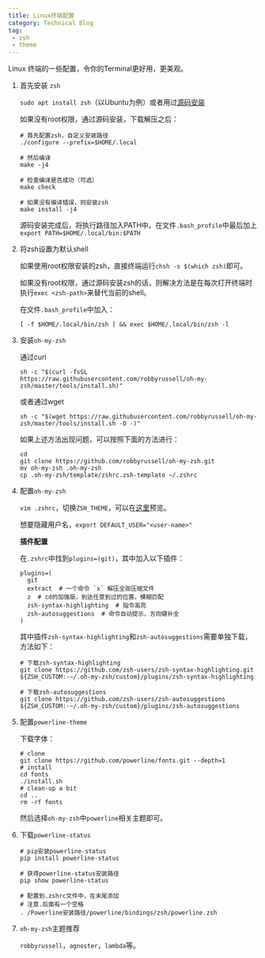 ```yaml
---
title: Linux终端配置
category: Technical Blog
tag: 
 - zsh
 - theme
---
```


Linux 终端的一些配置，令你的Terminal更好用，更美观。

1. 首先安装 `zsh`

   `sudo apt install zsh`（以Ubuntu为例）或者用过[源码安装](http://zsh.sourceforge.net/Arc/source.html)

   如果没有root权限，通过源码安装，下载解压之后：

   ```shell
   # 首先配置zsh，自定义安装路径
   ./configure --prefix=$HOME/.local
   
   # 然后编译
   make -j4
   
   # 检查编译是否成功（可选）
   make check
   
   # 如果没有编译错误，则安装zsh
   make install -j4
   ```

   源码安装完成后，将执行路径加入PATH中。在文件`.bash_profile`中最后加上`export PATH=$HOME/.local/bin:$PATH`

2. 将zsh设置为默认shell

   如果使用root权限安装的zsh，直接终端运行`chsh -s $(which zsh)`即可。

   如果没有root权限，通过源码安装zsh的话，则解决方法是在每次打开终端时执行`exec <zsh-path>`来替代当前的shell。

   在文件`.bash_profile`中加入：

   ```
   [ -f $HOME/.local/bin/zsh ] && exec $HOME/.local/bin/zsh -l
   ```

3. 安装`oh-my-zsh`

   通过curl

   ```shell
   sh -c "$(curl -fsSL https://raw.githubusercontent.com/robbyrussell/oh-my-zsh/master/tools/install.sh)"
   ```

   或者通过wget

   ```shell
   sh -c "$(wget https://raw.githubusercontent.com/robbyrussell/oh-my-zsh/master/tools/install.sh -O -)"
   ```

   如果上述方法出现问题，可以按照下面的方法进行：

   ```shell
   cd
   git clone https://github.com/robbyrussell/oh-my-zsh.git
   mv oh-my-zsh .oh-my-zsh
   cp .oh-my-zsh/template/zshrc.zsh-template ~/.zshrc
   ```

4. 配置`oh-my-zsh`

   `vim .zshrc`，切换`ZSH_THEME`，可以在[这里](https://github.com/robbyrussell/oh-my-zsh/wiki/Themes)预览。

   想要隐藏用户名，`export DEFAULT_USER="<user-name>"`

   **插件配置**

   在`.zshrc`中找到`plugins=(git)`，其中加入以下插件：

   ```shell
   plugins=(
     git
     extract  # 一个命令 `x` 解压全部压缩文件
     z  # cd的加强版，到达任意到过的位置，模糊匹配
     zsh-syntax-highlighting  # 指令高亮
     zsh-autosuggestions  # 命令自动提示，方向键补全
   )
   ```

   其中插件`zsh-syntax-highlighting`和`zsh-autosuggestions`需要单独下载，方法如下：

   ```shell
   # 下载zsh-syntax-highlighting
   git clone https://github.com/zsh-users/zsh-syntax-highlighting.git ${ZSH_CUSTOM:-~/.oh-my-zsh/custom}/plugins/zsh-syntax-highlighting
   
   # 下载zsh-autosuggestions
   git clone https://github.com/zsh-users/zsh-autosuggestions ${ZSH_CUSTOM:-~/.oh-my-zsh/custom}/plugins/zsh-autosuggestions
   ```

5. 配置`powerline-theme`

   下载字体：

   ```shell
   # clone
   git clone https://github.com/powerline/fonts.git --depth=1
   # install
   cd fonts
   ./install.sh
   # clean-up a bit
   cd ..
   rm -rf fonts
   ```

   然后选择`oh-my-zsh`中`powerline`相关主题即可。

6. 下载`powerline-status`

   ```shell
   # pip安装powerline-status
   pip install powerline-status
   
   # 获得powerline-status安装路径
   pip show powerline-status
   
   # 配置到.zshrc文件中，在末尾添加
   # 注意.后面有一个空格
   . /Powerline安装路径/powerline/bindings/zsh/powerline.zsh
   ```

7. `oh-my-zsh`主题推荐

   `robbyrussell`，`agnoster`，`lambda`等。